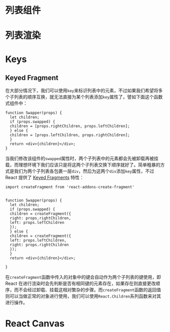 # 列表组件

# 列表渲染

# Keys

## Keyed Fragment

在大部分情况下，我们可以使用`key`来标识列表中的元素，不过如果我们希望将多个子列表的顺序互换，就无法直接为某个列表添加`key`属性了，譬如下面这个函数式组件中：

```
function Swapper(props) {
  let children;
  if (props.swapped) {
  children = [props.rightChildren, props.leftChildren];
  } else {
  children = [props.leftChildren, props.rightChildren];
  }
  return <div>{children}</div>;
}
```

当我们修改该组件的`swapped`属性时，两个子列表中的元素都会先被卸载再被挂载，而理想环境下我们应该只是将这两个子列表交换下顺序就好了。简单粗暴的方式是我们为两个子列表各包裹一层`div`，然后为这两个`div`添加`key`属性，不过 React 提供了 [Keyed Fragments](https://facebook.github.io/react/docs/create-fragment.html) 特性：

```
import createFragment from 'react-addons-create-fragment'


function Swapper(props) {
  let children;
  if (props.swapped) {
  children = createFragment({
  right: props.rightChildren,
  left: props.leftChildren
  });
  } else {
  children = createFragment({
  left: props.leftChildren,
  right: props.rightChildren
  });
  }
  return <div>{children}</div>;

}
```

在`createFragment`函数中传入的对象中的键会自动作为两个子列表的键使用，即 React 在进行渲染时会先判断是否有相同键的元素存在，如果存在则直接更改顺序，而不会经过卸载、挂载这相对繁杂的步骤。而`createFragment`函数的返回值则可以当做正常的对象进行使用，我们可以使用`React.Children`系列函数来对其进行操作。

# React Canvas
